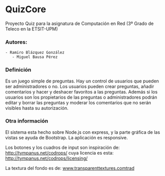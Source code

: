 # QuizCore

Proyecto Quiz para la asignatura de Computación en Red (3º Grado de Teleco en la ETSIT-UPM)

### Autores:
	- Ramiro Blázquez González
       - Miguel Bausa Pérez
          

### Definición          
Es un juego simple de preguntas.
Hay un control de usuarios que pueden ser administradores o no.
Los usuarios pueden crear preguntas, añadir comentarios y hacer y deshacer favoritos a las preguntas.
Además si los usuarios son los propietarios de las preguntas o administradores podrán editar y borrar las preguntas y moderar los comentarios que no serán visibles hasta su autorización.

### Otra información
El sistema esta hecho sobre Node.js con express, y la parte gráfica de las vistas se ayuda de Bootstrap.
La aplicación es responsive.

Los botones y los cuadros de input son inspiración de:
http://tympanus.net/codrops/
cuya licencia es esta: http://tympanus.net/codrops/licensing/

La textura del fondo es de:
www.transparenttextures.comtrad

